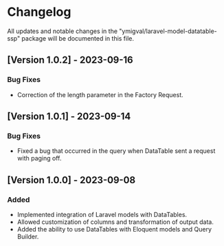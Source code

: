 # Changelog

All updates and notable changes in the "ymigval/laravel-model-datatable-ssp" package will be documented in this file.


## [Version 1.0.2] - 2023-09-16

### Bug Fixes

- Correction of the length parameter in the Factory Request.

## [Version 1.0.1] - 2023-09-14

### Bug Fixes

- Fixed a bug that occurred in the query when DataTable sent a request with paging off.


## [Version 1.0.0] - 2023-09-08

### Added

- Implemented integration of Laravel models with DataTables.
- Allowed customization of columns and transformation of output data.
- Added the ability to use DataTables with Eloquent models and Query Builder.
